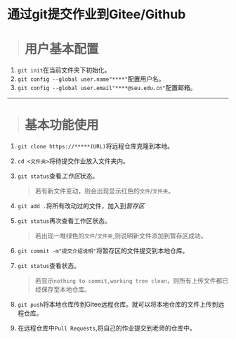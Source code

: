 # 通过git提交作业到Gitee/Github

> # 用户基本配置

1. `git init`在当前文件夹下初始化。
2. `git config --global user.name"****"`配置用户名。
3. `git config --global user.email"****@seu.edu.cn"`配置邮箱。

---

> # 基本功能使用

1. `git clone https://*****(URL)`将远程仓库克隆到本地。

2. `cd <文件夹>`将待提交作业放入文件夹内。

3. `git status`查看*工作区*状态。

   > 若有新文件变动，则会出现显示红色的`文件`/`文件夹`。

4. `git add .`将所有改动过的文件，加入到*暂存区*

5. `git status`再次查看工作区状态。

   > 若出现一堆绿色的`文件`/`文件夹`,则说明新文件添加到暂存区成功。

6. `git commit -m"提交介绍说明"`将暂存区的文件提交到本地仓库。

7. `git status`查看状态。

   > 若显示`nothing to commit,working tree clean`，则所有上传文件都已经保存至本地仓库。

8. `git push`将本地仓库传到Gitee远程仓库。就可以将本地仓库的文件上传到远程仓库。

9. 在远程仓库中`Pull Requests`,将自己的作业提交到老师的仓库中。